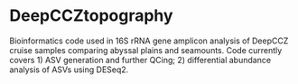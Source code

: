 # DeepCCZtopography
Bioinformatics code used in 16S rRNA gene amplicon analysis of DeepCCZ cruise samples comparing abyssal plains and seamounts. Code currently covers 1) ASV generation and further QCing; 2) differential abundance analysis of ASVs using DESeq2.
